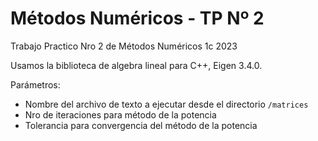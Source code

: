# Métodos Numéricos - TP Nº 2

Trabajo Practico Nro 2 de Métodos Numéricos 1c 2023

Usamos la biblioteca de algebra lineal para C++, Eigen 3.4.0.

Parámetros:

- Nombre del archivo de texto a ejecutar desde el directorio `/matrices`
- Nro de iteraciones para método de la potencia
- Tolerancia para convergencia del método de la potencia